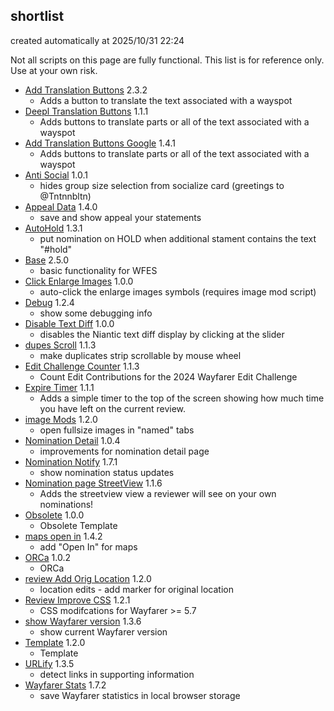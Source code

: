 ---
---
## shortlist

created automatically at 2025/10/31 22:24

Not all scripts on this page are fully functional. This list is for reference only. Use at your own risk.

  * [Add Translation Buttons](https://altertobi.github.io/Wayfarer-Extension-Scripts/wfes-AddTranslationButtons.user.js) 2.3.2
    - Adds a button to translate the text associated with a wayspot
  * [Deepl Translation Buttons](https://altertobi.github.io/Wayfarer-Extension-Scripts/wfes-AddTranslationButtonsDeepl.user.js) 1.1.1
    - Adds buttons to translate parts or all of the text associated with a wayspot
  * [Add Translation Buttons Google](https://altertobi.github.io/Wayfarer-Extension-Scripts/wfes-AddTranslationButtonsGoogle.user.js) 1.4.1
    - Adds buttons to translate parts or all of the text associated with a wayspot
  * [Anti Social](https://altertobi.github.io/Wayfarer-Extension-Scripts/wfes-AntiSocial.user.js) 1.0.1
    - hides group size selection from socialize card (greetings to @Tntnnbltn)
  * [Appeal Data](https://altertobi.github.io/Wayfarer-Extension-Scripts/wfes-AppealData.user.js) 1.4.0
    - save and show appeal your statements
  * [AutoHold](https://altertobi.github.io/Wayfarer-Extension-Scripts/wfes-AutoHold.user.js) 1.3.1
    - put nomination on HOLD when additional stament contains the text "#hold"
  * [Base](https://altertobi.github.io/Wayfarer-Extension-Scripts/wfes-Base.user.js) 2.5.0
    - basic functionality for WFES
  * [Click Enlarge Images](https://altertobi.github.io/Wayfarer-Extension-Scripts/wfes-ClickEnlargeImages.user.js) 1.0.0
    - auto-click the enlarge images symbols (requires image mod script)
  * [Debug](https://altertobi.github.io/Wayfarer-Extension-Scripts/wfes-Debug.user.js) 1.2.4
    - show some debugging info
  * [Disable Text Diff](https://altertobi.github.io/Wayfarer-Extension-Scripts/wfes-disableTextDiff.user.js) 1.0.0
    - disables the Niantic text diff display by clicking at the slider
  * [dupes Scroll](https://altertobi.github.io/Wayfarer-Extension-Scripts/wfes-dupesScroll.user.js) 1.1.3
    - make duplicates strip scrollable by mouse wheel
  * [Edit Challenge Counter](https://altertobi.github.io/Wayfarer-Extension-Scripts/wfes-editChallengeCounter.user.js) 1.1.3
    - Count Edit Contributions for the 2024 Wayfarer Edit Challenge
  * [Expire Timer](https://altertobi.github.io/Wayfarer-Extension-Scripts/wfes-ExpireTimer.user.js) 1.1.1
    - Adds a simple timer to the top of the screen showing how much time you have left on the current review.
  * [image Mods](https://altertobi.github.io/Wayfarer-Extension-Scripts/wfes-ImageMod.user.js) 1.2.0
    - open fullsize images in "named" tabs
  * [Nomination Detail](https://altertobi.github.io/Wayfarer-Extension-Scripts/wfes-NominationDetail.user.js) 1.0.4
    - improvements for nomination detail page
  * [Nomination Notify](https://altertobi.github.io/Wayfarer-Extension-Scripts/wfes-NominationNotify.user.js) 1.7.1
    - show nomination status updates
  * [Nomination page StreetView](https://altertobi.github.io/Wayfarer-Extension-Scripts/wfes-NominationsStreetView.user.js) 1.1.6
    - Adds the streetview view a reviewer will see on your own nominations!
  * [Obsolete](https://altertobi.github.io/Wayfarer-Extension-Scripts/wfes-obsolete.user.js) 1.0.0
    - Obsolete Template
  * [maps open in](https://altertobi.github.io/Wayfarer-Extension-Scripts/wfes-OpenIn.user.js) 1.4.2
    - add "Open In" for maps
  * [ORCa](https://altertobi.github.io/Wayfarer-Extension-Scripts/wfes-orca.user.js) 1.0.2
    - ORCa
  * [review Add Orig Location](https://altertobi.github.io/Wayfarer-Extension-Scripts/wfes-reviewAddOrigLocation.user.js) 1.2.0
    - location edits - add marker for original location
  * [Review Improve CSS](https://altertobi.github.io/Wayfarer-Extension-Scripts/wfes-reviewImproveCSS.user.js) 1.2.1
    - CSS modifcations for Wayfarer >= 5.7
  * [show Wayfarer version](https://altertobi.github.io/Wayfarer-Extension-Scripts/wfes-showWFVersion.user.js) 1.3.6
    - show current Wayfarer version
  * [Template](https://altertobi.github.io/Wayfarer-Extension-Scripts/wfes-template.user.js) 1.2.0
    - Template
  * [URLify](https://altertobi.github.io/Wayfarer-Extension-Scripts/wfes-URLify.user.js) 1.3.5
    - detect links in supporting information
  * [Wayfarer Stats](https://altertobi.github.io/Wayfarer-Extension-Scripts/wfes-WayfarerStats.user.js) 1.7.2
    - save Wayfarer statistics in local browser storage
